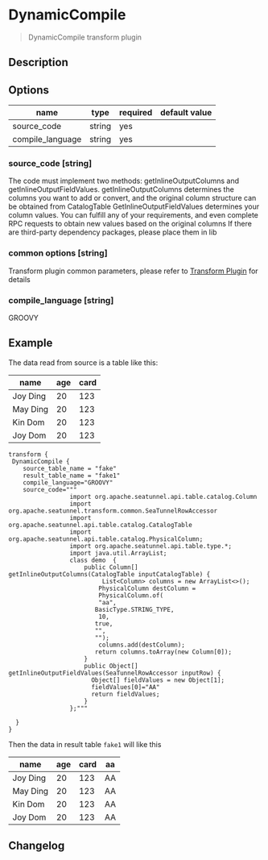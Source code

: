# DynamicCompile

> DynamicCompile transform plugin

## Description

## Options

|       name       |  type  | required | default value |
|------------------|--------|----------|---------------|
| source_code      | string | yes      |               |
| compile_language | string | yes      |               |

### source_code [string]

The code must implement two methods: getInlineOutputColumns and getInlineOutputFieldValues. getInlineOutputColumns determines the columns you want to add or convert, and the original column structure can be obtained from CatalogTable
GetInlineOutputFieldValues determines your column values. You can fulfill any of your requirements, and even complete RPC requests to obtain new values based on the original columns
If there are third-party dependency packages, please place them in lib

### common options [string]

Transform plugin common parameters, please refer to [Transform Plugin](common-options.md) for details

### compile_language [string]

GROOVY

## Example

The data read from source is a table like this:

|   name   | age | card |
|----------|-----|------|
| Joy Ding | 20  | 123  |
| May Ding | 20  | 123  |
| Kin Dom  | 20  | 123  |
| Joy Dom  | 20  | 123  |

```
transform {
 DynamicCompile {
    source_table_name = "fake"
    result_table_name = "fake1"
    compile_language="GROOVY"
    source_code="""
                 import org.apache.seatunnel.api.table.catalog.Column
                 import org.apache.seatunnel.transform.common.SeaTunnelRowAccessor
                 import org.apache.seatunnel.api.table.catalog.CatalogTable
                 import org.apache.seatunnel.api.table.catalog.PhysicalColumn;
                 import org.apache.seatunnel.api.table.type.*;
                 import java.util.ArrayList;
                 class demo  {
                     public Column[] getInlineOutputColumns(CatalogTable inputCatalogTable) {
                          List<Column> columns = new ArrayList<>();
                         PhysicalColumn destColumn =
                         PhysicalColumn.of(
                         "aa",
                        BasicType.STRING_TYPE,
                         10,
                        true,
                        "",
                        "");
                         columns.add(destColumn);
                        return columns.toArray(new Column[0]);
                     }
                     public Object[] getInlineOutputFieldValues(SeaTunnelRowAccessor inputRow) {
                       Object[] fieldValues = new Object[1];
                       fieldValues[0]="AA"
                       return fieldValues;
                     }
                 };"""

  }
}
```

Then the data in result table `fake1` will like this

|   name   | age | card | aa |
|----------|-----|------|----|
| Joy Ding | 20  | 123  | AA |
| May Ding | 20  | 123  | AA |
| Kin Dom  | 20  | 123  | AA |
| Joy Dom  | 20  | 123  | AA |

## Changelog

